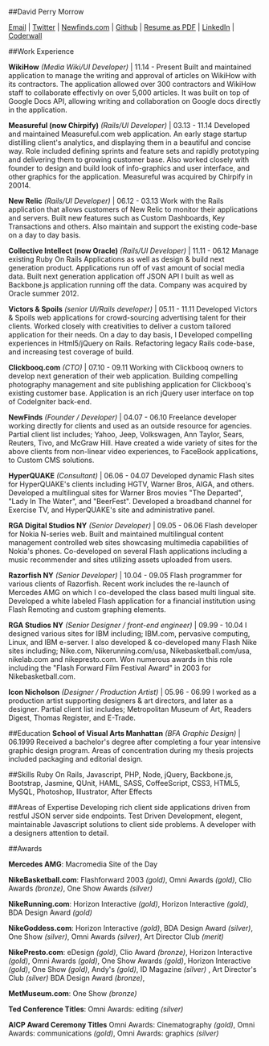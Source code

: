 ##David Perry Morrow

[Email](mailto:dperrymorrow@gmail.com) |
[Twitter](https://twitter.com/dperrymorrow) |
[Newfinds.com](http://newfinds.com) |
[Github](https://github.com/dperrymorrow) |
[Resume as PDF](http://dperrymorrow.github.com/Resume/Resume.pdf) |
[LinkedIn](https://www.linkedin.com/in/davidmorrow) |
[Coderwall](http://coderwall.com/dperrymorrow)

##Work Experience

**WikiHow** *(Media Wiki/UI Developer)* | 11.14 - Present
Built and maintained application to manage the writing and approval of articles on WikiHow with its contractors. The application allowed over 300 contractors and WikiHow staff to collaborate effectivly on over 5,000 articles. It was built on top of Google Docs API, allowing writing and collaboration on Google docs directly in the application.

**Measureful (now Chirpify)** *(Rails/UI Developer)* | 03.13 - 11.14
Developed and maintained Measureful.com web application. An early stage startup distilling client's analytics, and displaying them in a beautiful and concise way. Role included defining sprints and feature sets and rapidly prototyping and delivering them to growing customer base. Also worked closely with founder to design and build look of info-graphics and user interface, and other graphics for the application. Measureful was acquired by Chirpify in 20014.

**New Relic** *(Rails/UI Developer)* | 06.12 - 03.13
Work with the Rails application that allows customers of New Relic to monitor their applications and servers. Built new features such as Custom Dashboards, Key Transactions and others. Also maintain and support the existing code-base on a day to day basis.

**Collective Intellect (now Oracle)** *(Rails/UI Developer)* | 11.11 - 06.12
Manage existing Ruby On Rails Applications as well as design & build next generation product. Applications run off
of vast amount of social media data. Built next generation application off JSON API I built as well as Backbone.js application running off the data. Company was acquired by Oracle summer 2012.

**Victors & Spoils** *(senior UI/Rails developer)* | 05.11 - 11.11
Developed Victors & Spoils web applications for crowd-sourcing advertising talent for their clients. Worked closely with creativities to deliver a custom tailored application for their needs. On a day to day basis, I Developed compelling experiences in Html5/jQuery on Rails. Refactoring legacy Rails code-base, and increasing test coverage of build.

**Clickbooq.com** *(CTO)* | 07.10 - 09.11
Working with Clickbooq owners to develop next generation of their web application. Building compelling photography management and site publishing application for Clickbooq's existing customer base. Application is an rich jQuery user interface on top of CodeIgniter back-end.

**NewFinds** *(Founder / Developer)* | 04.07 - 06.10
Freelance developer working directly for clients and used as an outside resource for agencies. Partial client list includes; Yahoo, Jeep, Volkswagen, Ann Taylor, Sears, Reuters, Tivo, and McGraw Hill. Have created a wide variety of sites for the above clients from non-linear video experiences, to FaceBook applications, to Custom CMS solutions.

**HyperQUAKE** *(Consultant)* | 06.06 - 04.07
Developed dynamic Flash sites for HyperQUAKE's clients including HGTV, Warner Bros, AIGA, and others. Developed a multilingual sites for Warner Bros movies "The Departed", "Lady In The Water", and "BeerFest". Developed a broadband channel for Exercise TV, and HyperQUAKE's site and administrative panel.

**RGA Digital Studios NY** *(Senior Developer)* | 09.05 - 06.06
Flash developer for Nokia N-series web. Built and maintained multilingual content management controlled web sites showcasing multimedia capabilities of Nokia's phones. Co-developed on several Flash applications including a music recommender and sites utilizing assets uploaded from users.

**Razorfish NY** *(Senior Developer)* | 10.04 - 09.05
Flash programmer for various clients of Razorfish. Recent work includes the re-launch of Mercedes AMG on which I co-developed the class based multi lingual site. Developed a white labeled Flash application for a financial institution using Flash Remoting and custom graphing elements.

**RGA Studios NY** *(Senior Designer / front-end engineer)* | 09.99 - 10.04
I designed various sites for IBM including; IBM.com, pervasive computing, Linux, and IBM e-server. I also developed & co-developed many Flash Nike sites including; Nike.com, Nikerunning.com/usa, Nikebasketball.com/usa, nikelab.com and nikepresto.com. Won numerous awards in this role including the "Flash Forward Film Festival Award" in 2003 for Nikebasketball.com.

**Icon Nicholson** *(Designer / Production Artist)* | 05.96 - 06.99
I worked as a production artist supporting designers & art directors, and later as a designer. Partial client list includes; Metropolitan Museum of Art, Readers Digest, Thomas Register, and E-Trade.

##Education
**School of Visual Arts Manhattan** *(BFA Graphic Design)* | 06.1999
Received a bachelor's degree after completing a four year intensive graphic design program. Areas of concentration during my thesis projects included packaging and editorial design.

##Skills
Ruby On Rails, Javascript, PHP, Node, jQuery, Backbone.js, Bootstrap, Jasmine, QUnit, HAML, SASS, CoffeeScript, CSS3, HTML5, MySQL, Photoshop, Illustrator, After Effects

##Areas of Expertise
Developing rich client side applications driven from restful JSON server side endpoints. Test Driven Development, elegent, maintainable Javascript solutions to client side problems. A developer with a designers attention to detail.

##Awards

**Mercedes AMG**:
Macromedia Site of the Day

**NikeBasketball.com**:
Flashforward 2003 _(gold)_,
Omni Awards *(gold)*,
Clio Awards *(bronze)*,
One Show Awards *(silver)*

**NikeRunning.com**:
Horizon Interactive *(gold)*,
Horizon Interactive *(gold)*,
BDA Design Award *(gold)*

**NikeGoddess.com**:
Horizon Interactive *(gold)*,
BDA Design Award *(silver)*,
One Show *(silver)*,
Omni Awards *(silver)*,
Art Director Club *(merit)*

**NikePresto.com**:
eDesign *(gold)*,
Clio Award *(bronze)*,
Horizon Interactive *(gold)*,
Omni Awards *(gold)*,
One Show Awards *(gold)*,
Horizon Interactive *(gold)*,
One Show *(gold)*,
Andy's *(gold)*,
ID Magazine *(silver)* ,
Art Director's Club *(silver)*
BDA Design Award *(bronze)*,

**MetMuseum.com**:
One Show *(bronze)*

**Ted Conference Titles**:
Omni Awards: editing *(silver)*

**AICP Award Ceremony Titles**
Omni Awards: Cinematography *(gold)*,
Omni Awards: communications *(gold)*,
Omni Awards: graphics *(silver)*